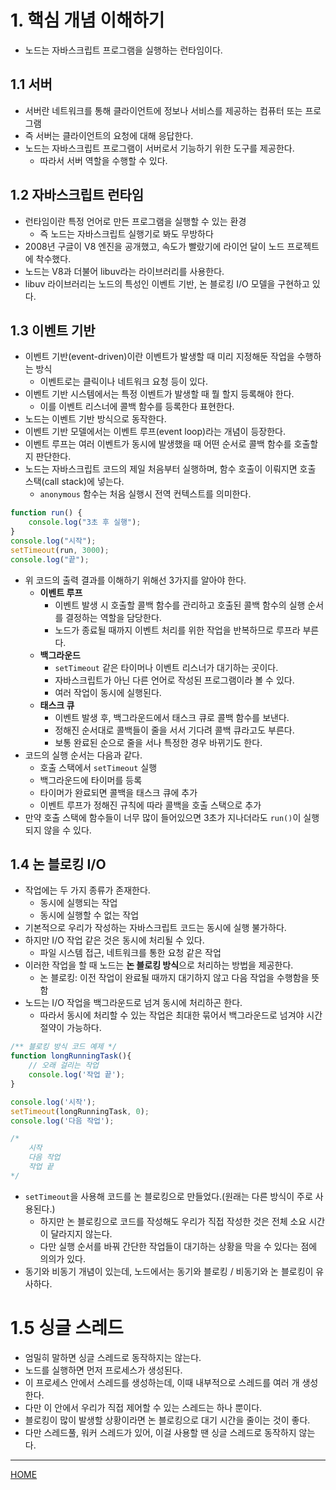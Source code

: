 # 1. 핵심 개념 이해하기

- 노드는 자바스크립트 프로그램을 실행하는 런타임이다.

## 1.1 서버

- 서버란 네트워크를 통해 클라이언트에 정보나 서비스를 제공하는 컴퓨터 또는 프로그램
- 즉 서버는 클라이언트의 요청에 대해 응답한다.
- 노드는 자바스크립트 프로그램이 서버로서 기능하기 위한 도구를 제공한다.
    - 따라서 서버 역할을 수행할 수 있다.

## 1.2 자바스크립트 런타임

- 런타임이란 특정 언어로 만든 프로그램을 실행할 수 있는 환경
    - 즉 노드는 자바스크립트 실행기로 봐도 무방하다
- 2008년 구글이 V8 엔진을 공개했고, 속도가 빨랐기에 라이언 달이 노드 프로젝트에 착수했다.
- 노드는 V8과 더불어 libuv라는 라이브러리를 사용한다.
- libuv 라이브러리는 노드의 특성인 이벤트 기반, 논 블로킹 I/O 모델을 구현하고 있다.

## 1.3 이벤트 기반

- 이벤트 기반(event-driven)이란 이벤트가 발생할 때 미리 지정해둔 작업을 수행하는 방식
    - 이벤트로는 클릭이나 네트워크 요청 등이 있다.
- 이벤트 기반 시스템에서는 특정 이벤트가 발생할 때 뭘 할지 등록해야 한다.
    - 이를 이벤트 리스너에 콜백 함수를 등록한다 표현한다.
- 노드는 이벤트 기반 방식으로 동작한다.
- 이벤트 기반 모델에서는 이벤트 루프(event loop)라는 개념이 등장한다.
- 이벤트 루프는 여러 이벤트가 동시에 발생했을 때 어떤 순서로 콜백 함수를 호출할지 판단한다.
- 노드는 자바스크립트 코드의 제일 처음부터 실행하며, 함수 호출이 이뤄지면 호출 스택(call stack)에 넣는다.
    - `anonymous` 함수는 처음 실행시 전역 컨텍스트를 의미한다.

```javascript
function run() {
    console.log("3초 후 실행");
}
console.log("시작");
setTimeout(run, 3000);
console.log("끝");
```

- 위 코드의 출력 결과를 이해하기 위해선 3가지를 알아야 한다.
    - **이벤트 루프**
        - 이벤트 발생 시 호출할 콜백 함수를 관리하고 호출된 콜백 함수의 실행 순서를 결정하는 역할을 담당한다.
        - 노드가 종료될 때까지 이벤트 처리를 위한 작업을 반복하므로 루프라 부른다.
    - **백그라운드**
        - `setTimeout` 같은 타이머나 이벤트 리스너가 대기하는 곳이다.
        - 자바스크립트가 아닌 다른 언어로 작성된 프로그램이라 볼 수 있다.
        - 여러 작업이 동시에 실행된다.
    - **태스크 큐**
        - 이벤트 발생 후, 백그라운드에서 태스크 큐로 콜백 함수를 보낸다.
        - 정해진 순서대로 콜백들이 줄을 서서 기다려 콜백 큐라고도 부른다.
        - 보통 완료된 순으로 줄을 서나 특정한 경우 바뀌기도 한다.
- 코드의 실행 순서는 다음과 같다.
    - 호출 스택에서 `setTimeout` 실행
    - 백그라운드에 타이머를 등록
    - 타이머가 완료되면 콜백을 태스크 큐에 추가
    - 이벤트 루프가 정해진 규칙에 따라 콜백을 호출 스택으로 추가
- 만약 호출 스택에 함수들이 너무 많이 들어있으면 3초가 지나더라도 `run()`이 실행되지 않을 수 있다.

## 1.4 논 블로킹 I/O

- 작업에는 두 가지 종류가 존재한다.
    - 동시에 실행되는 작업
    - 동시에 실행할 수 없는 작업
- 기본적으로 우리가 작성하는 자바스크립트 코드는 동시에 실행 불가하다.
- 하지만 I/O 작업 같은 것은 동시에 처리될 수 있다.
    - 파일 시스템 접근, 네트워크를 통한 요청 같은 작업
- 이러한 작업을 할 때 노드는 **논 블로킹 방식**으로 처리하는 방법을 제공한다.
    - 논 블로킹: 이전 작업이 완료될 때까지 대기하지 않고 다음 작업을 수행함을 뜻함
- 노드는 I/O 작업을 백그라운드로 넘겨 동시에 처리하곤 한다.
    - 따라서 동시에 처리할 수 있는 작업은 최대한 묶어서 백그라운드로 넘겨야 시간 절약이 가능하다.

```javascript
/** 블로킹 방식 코드 예제 */
function longRunningTask(){
    // 오래 걸리는 작업
    console.log('작업 끝');
}

console.log('시작');
setTimeout(longRunningTask, 0);
console.log('다음 작업');

/* 
    시작
    다음 작업 
    작업 끝
*/
```

- `setTimeout`을 사용해 코드를 논 블로킹으로 만들었다.(원래는 다른 방식이 주로 사용된다.)
    - 하지만 논 블로킹으로 코드를 작성해도 우리가 직접 작성한 것은 전체 소요 시간이 달라지지 않는다.
    - 다만 실행 순서를 바꿔 간단한 작업들이 대기하는 상황을 막을 수 있다는 점에 의의가 있다.
- 동기와 비동기 개념이 있는데, 노드에서는 동기와 블로킹 / 비동기와 논 블로킹이 유사하다.

# 1.5 싱글 스레드

- 엄밀히 말하면 싱글 스레드로 동작하지는 않는다.
- 노드를 실행하면 먼저 프로세스가 생성된다.
- 이 프로세스 안에서 스레드를 생성하는데, 이때 내부적으로 스레드를 여러 개 생성한다.
- 다만 이 안에서 우리가 직접 제어할 수 있는 스레드는 하나 뿐이다.
- 블로킹이 많이 발생할 상황이라면 논 블로킹으로 대기 시간을 줄이는 것이 좋다.
- 다만 스레드풀, 워커 스레드가 있어, 이걸 사용할 땐 싱글 스레드로 동작하지 않는다.

-----
[HOME](./index.md)